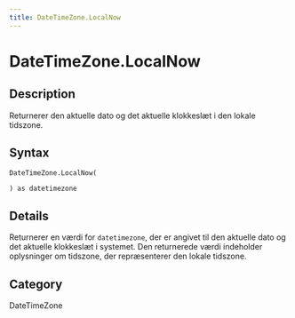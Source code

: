 ```yaml
---
title: DateTimeZone.LocalNow
---
```


# DateTimeZone.LocalNow


## Description

Returnerer den aktuelle dato og det aktuelle klokkeslæt i den lokale tidszone.


## Syntax

```powerquery
DateTimeZone.LocalNow(

) as datetimezone
```


## Details

Returnerer en værdi for <code>datetimezone</code>, der er angivet til den aktuelle dato og det aktuelle klokkeslæt i systemet.     Den returnerede værdi indeholder oplysninger om tidszone, der repræsenterer den lokale tidszone.



## Category
DateTimeZone
